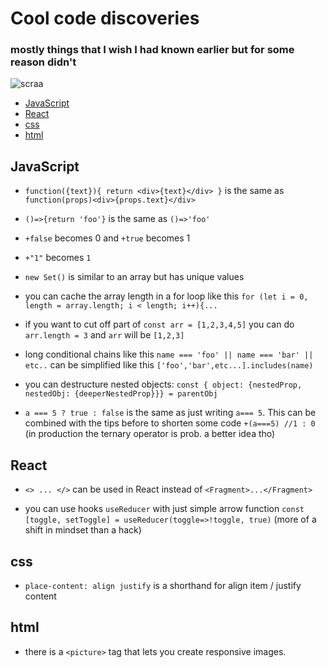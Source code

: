 # Cool code discoveries 
### mostly things that I wish I had known earlier but for some reason didn't 
![scraa](https://emojis.slackmojis.com/emojis/images/1521814450/3718/dabbing_unicorn.png?1521814450)

 - [JavaScript](#JavaScript)
 - [React](#React)
 - [css](#css)
 - [html](#html)
 
 
 
## JavaScript

- `function({text}){ return <div>{text}</div> }` is the same as `function(props)<div>{props.text}</div>`

- `()=>{return 'foo'}` is the same as `()=>'foo'`

 - `+false` becomes 0 and `+true` becomes 1
 
 - `+"1"` becomes `1`

 - `new Set()` is similar to an array but has unique values
 
 - you can cache the array length in a for loop like this `for (let i = 0, length = array.length; i < length; i++){...`
 
 - if you want to cut off part of  `const arr = [1,2,3,4,5]`  you can do `arr.length = 3` and `arr` will be `[1,2,3]` 
 
  - long conditional chains like this `name === 'foo' || name === 'bar' || etc..` can be simplified like this `['foo','bar',etc...].includes(name)`

 - you can destructure nested objects: `const { object: {nestedProp, nestedObj: {deeperNestedProp}}} = parentObj`

 - `a === 5 ? true : false` is the same as just writing `a=== 5`. This can be combined with the tips before to shorten some code `+(a===5) //1 : 0` (in production the ternary operator is prob. a better idea tho)

## React

 - `<> ... </>` can be used in React instead of `<Fragment>...</Fragment>`

 - you can use hooks `useReducer` with just simple arrow function `const [toggle, setToggle] = useReducer(toggle=>!toggle, true)` (more of a shift in mindset than a hack)

 ## css
 
 - `place-content: align justify` is a shorthand for align item / justify content 
 
 ## html
 
  - there is a `<picture>` tag that lets you create responsive images.
